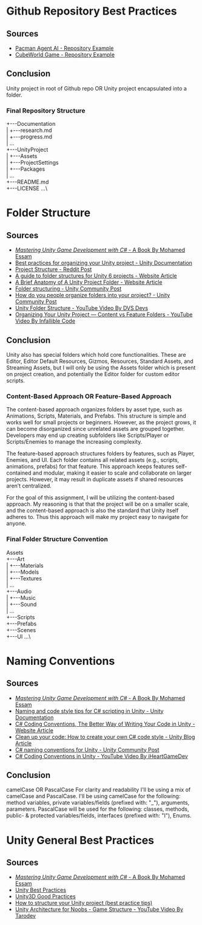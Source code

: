 # Github Repository Best Practices 

## Sources
- [Pacman Agent AI - Repository Example](https://github.com/ma-shamshiri/Pacman-Game#readme)
- [CubeWorld Game - Repository Example](https://github.com/federicodangelo/CubeWorld)

## Conclusion
Unity project in root of Github repo OR Unity project encapsulated into a folder.

### Final Repository Structure
+---Documentation\
|   +---research.md\
|   +---progress.md\
|   ...\
+---UnityProject\
|   +---Assets\
|   +---ProjectSettings\
|   +---Packages\
|   ...\
+---README.md\
+---LICENSE
...\

# Folder Structure

## Sources
- [*Mastering Unity Game Development with C#* - A Book By Mohamed Essam](https://www.packtpub.com/en-dk/product/mastering-unity-game-development-with-c-9781835466360?srsltid=AfmBOop1nqcaIWT_lxCmxtXIEoL_QOsY9NktALcZQc_sNNZSZ817YCaF)
- [Best practices for organizing your Unity project - Unity Documentation](https://unity.com/how-to/organizing-your-project)
- [Project Structure - Reddit Post](https://www.reddit.com/r/unity/comments/192qk76/project_structure/)
- [A guide to folder structures for Unity 6 projects - Website Article](https://www.anchorpoint.app/blog/unity-folder-structure)
- [A Brief Anatomy of A Unity Project Folder - Website Article](https://medium.com/@jsj5909/a-brief-anatomy-of-a-unity-project-folder-563bd3f4ad40)
- [Folder structuring - Unity Community Post](https://discussions.unity.com/t/folder-structuring/815725)
- [How do you people organize folders into your project? - Unity Community Post](https://discussions.unity.com/t/how-do-you-people-organize-folders-into-your-project-im-trying-to-find-what-is-best-for-me/942296)
- [Unity Folder Structure - YouTube Video By DVS Devs](https://www.youtube.com/watch?v=Qf6VHfOUkSQ)
- [Organizing Your Unity Project — Content vs Feature Folders - YouTube Video By Infallible Code](https://youtu.be/o8HIGKObG1Q?si=SVLAYjzRygOqCuv-)

## Conclusion
Unity also has special folders which hold core functionalities. These are Editor, Editor Default Resources, Gizmos, Resources, Standard Assets, and Streaming Assets,
but I will only be using the Assets folder which is present on project creation, and potentially the Editor folder for custom editor scripts.

### Content-Based Approach OR Feature-Based Approach
The content-based approach organizes folders by asset type, such as Animations, Scripts, Materials, and Prefabs. This structure is simple and works well for small projects or beginners. However, as the project grows, it can become disorganized since unrelated assets are grouped together. Developers may end up creating subfolders like Scripts/Player or Scripts/Enemies to manage the increasing complexity.

The feature-based approach structures folders by features, such as Player, Enemies, and UI. Each folder contains all related assets (e.g., scripts, animations, prefabs) for that feature. This approach keeps features self-contained and modular, making it easier to scale and collaborate on larger projects. However, it may result in duplicate assets if shared resources aren’t centralized.

For the goal of this assignment, I will be utilizing the content-based approach. My reasoning is that that the project will be on a smaller scale, and the content-based approach is also the standard that Unity itself adheres to. Thus this approach will make my project easy to navigate for anyone.

### Final Folder Structure Convention
Assets\
+---Art\
|   +---Materials\
|   +---Models\
|   +---Textures\
|   ...\
+---Audio\
|   +---Music\
|   +---Sound\
|   ...\
+---Scripts\
+---Prefabs\
+---Scenes\
+---UI
...\

# Naming Conventions

## Sources
- [*Mastering Unity Game Development with C#* - A Book By Mohamed Essam](https://www.packtpub.com/en-dk/product/mastering-unity-game-development-with-c-9781835466360?srsltid=AfmBOop1nqcaIWT_lxCmxtXIEoL_QOsY9NktALcZQc_sNNZSZ817YCaF)
- [Naming and code style tips for C# scripting in Unity - Unity Documentation](https://unity.com/how-to/naming-and-code-style-tips-c-scripting-unity)
- [C# Coding Conventions, The Better Way of Writing Your Code in Unity - Website Article](https://shakiroslann.medium.com/c-coding-conventions-the-better-way-of-writing-your-code-in-unity-6a2d574e7c2a)
- [Clean up your code: How to create your own C# code style - Unity Blog Article](https://unity.com/blog/engine-platform/clean-up-your-code-how-to-create-your-own-c-code-style)
- [C# naming conventions for Unity - Unity Community Post](https://discussions.unity.com/t/c-naming-conventions-for-unity/475961)
- [C# Coding Conventions in Unity - YouTube Video By iHeartGameDev](https://www.youtube.com/watch?v=vYIM-PG85vo)

## Conclusion
camelCase OR PascalCase
For clarity and readability I'll be using a mix of camelCase and PascalCase. I'll be using camelCase for the following: method variables, private variables/fields (prefixed with: "_"), arguments, parameters. PascalCase will be used for the following: classes, methods, public- & protected variables/fields, interfaces (prefixed with: "I"), Enums.


# Unity General Best Practices

## Sources
- [*Mastering Unity Game Development with C#* - A Book By Mohamed Essam](https://www.packtpub.com/en-dk/product/mastering-unity-game-development-with-c-9781835466360?srsltid=AfmBOop1nqcaIWT_lxCmxtXIEoL_QOsY9NktALcZQc_sNNZSZ817YCaF)
- [Unity Best Practices](https://github.com/SamuelAsherRivello/unity-best-practices)
- [Unity3D Good Practices](https://github.com/futurice/unity-good-practices)
- [How to structure your Unity project (best practice tips)](https://gamedevbeginner.com/how-to-structure-your-unity-project-best-practice-tips/)
- [Unity Architecture for Noobs - Game Structure - YouTube Video By Tarodev](https://www.youtube.com/watch?v=tE1qH8OxO2Y)